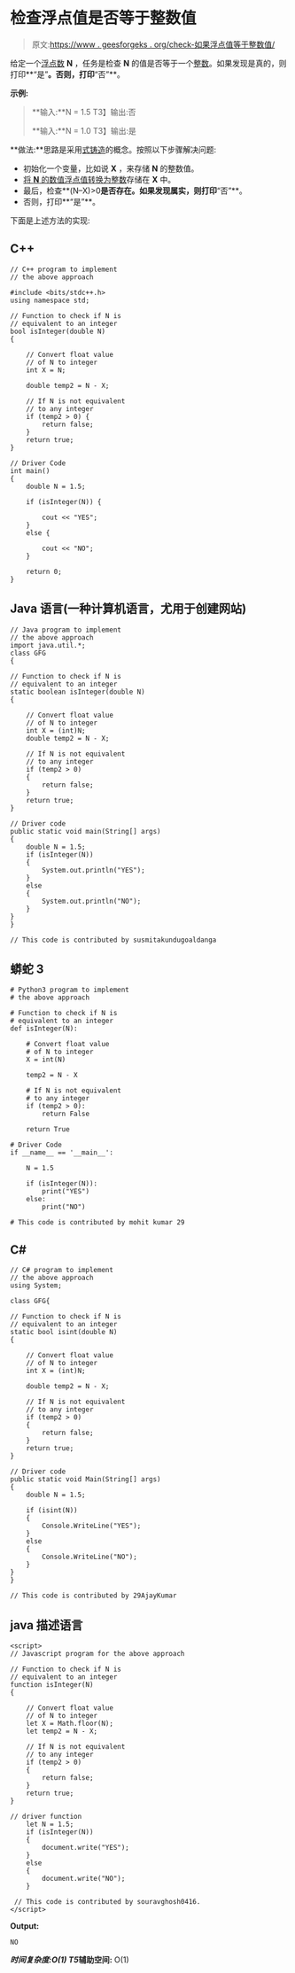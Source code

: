 # 检查浮点值是否等于整数值

> 原文:[https://www . geesforgeks . org/check-如果浮点值等于整数值/](https://www.geeksforgeeks.org/check-if-a-float-value-is-equivalent-to-an-integer-value/)

给定一个[浮点数](https://en.wikipedia.org/wiki/Floating-point_arithmetic) **N** ，任务是检查 **N** 的值是否等于一个[整数](https://en.wikipedia.org/wiki/Integer)。如果发现是真的，则打印**“是”**。否则，打印**“否”**。

**示例:**

> **输入:**N = 1.5
> T3】输出:否
> 
> **输入:**N = 1.0
> T3】输出:是

**做法:**思路是采用[式铸造](https://www.geeksforgeeks.org/type-conversion-in-c/)的概念。按照以下步骤解决问题:

*   初始化一个变量，比如说 **X** ，来存储 **N** 的整数值。
*   [将 **N** 的数值浮点值转换为整数](https://www.geeksforgeeks.org/how-to-convert-float-to-int-in-python/)存储在 **X** 中。
*   最后，检查**(N–X)>0**是否存在。如果发现属实，则打印**“否”**。
*   否则，打印**“是”**。

下面是上述方法的实现:

## C++

```
// C++ program to implement
// the above approach

#include <bits/stdc++.h>
using namespace std;

// Function to check if N is
// equivalent to an integer
bool isInteger(double N)
{

    // Convert float value
    // of N to integer
    int X = N;

    double temp2 = N - X;

    // If N is not equivalent
    // to any integer
    if (temp2 > 0) {
        return false;
    }
    return true;
}

// Driver Code
int main()
{
    double N = 1.5;

    if (isInteger(N)) {

        cout << "YES";
    }
    else {

        cout << "NO";
    }

    return 0;
}
```

## Java 语言(一种计算机语言，尤用于创建网站)

```
// Java program to implement
// the above approach
import java.util.*;
class GFG
{

// Function to check if N is
// equivalent to an integer
static boolean isInteger(double N)
{

    // Convert float value
    // of N to integer
    int X = (int)N;
    double temp2 = N - X;

    // If N is not equivalent
    // to any integer
    if (temp2 > 0)
    {
        return false;
    }
    return true;
}

// Driver code
public static void main(String[] args)
{
    double N = 1.5;
    if (isInteger(N))
    {
        System.out.println("YES");
    }
    else
    {
        System.out.println("NO");
    }
}
}

// This code is contributed by susmitakundugoaldanga
```

## 蟒蛇 3

```
# Python3 program to implement
# the above approach

# Function to check if N is
# equivalent to an integer
def isInteger(N):

    # Convert float value
    # of N to integer
    X = int(N)

    temp2 = N - X

    # If N is not equivalent
    # to any integer
    if (temp2 > 0):
        return False

    return True

# Driver Code
if __name__ == '__main__':

    N = 1.5

    if (isInteger(N)):
        print("YES")
    else:
        print("NO")

# This code is contributed by mohit kumar 29
```

## C#

```
// C# program to implement
// the above approach
using System;

class GFG{

// Function to check if N is
// equivalent to an integer
static bool isint(double N)
{

    // Convert float value
    // of N to integer
    int X = (int)N;

    double temp2 = N - X;

    // If N is not equivalent
    // to any integer
    if (temp2 > 0)
    {
        return false;
    }
    return true;
}

// Driver code
public static void Main(String[] args)
{
    double N = 1.5;

    if (isint(N))
    {
        Console.WriteLine("YES");
    }
    else
    {
        Console.WriteLine("NO");
    }
}
}

// This code is contributed by 29AjayKumar
```

## java 描述语言

```
<script>
// Javascript program for the above approach

// Function to check if N is
// equivalent to an integer
function isInteger(N)
{

    // Convert float value
    // of N to integer
    let X = Math.floor(N);
    let temp2 = N - X;

    // If N is not equivalent
    // to any integer
    if (temp2 > 0)
    {
        return false;
    }
    return true;
}

// driver function
    let N = 1.5;
    if (isInteger(N))
    {
        document.write("YES");
    }
    else
    {
        document.write("NO");
    }

 // This code is contributed by souravghosh0416.
</script>   
```

**Output:** 

```
NO
```

***时间复杂度:**O(1)*
T5**辅助空间:** O(1)
